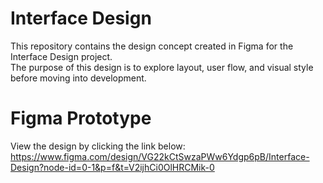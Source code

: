 # Interface Design 
This repository contains the design concept created in Figma for the Interface Design project.  
The purpose of this design is to explore layout, user flow, and visual style before moving into development.
# Figma Prototype 
View the design by clicking the link below:
https://www.figma.com/design/VG22kCtSwzaPWw6Ydgp6pB/Interface-Design?node-id=0-1&p=f&t=V2ijhCi0OlHRCMik-0

